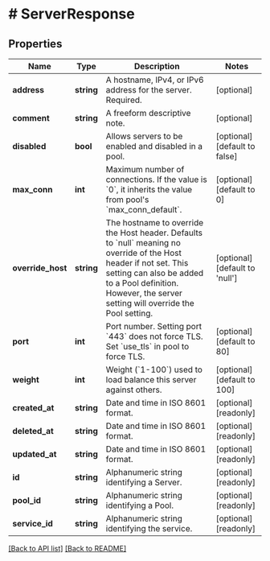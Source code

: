 # # ServerResponse

## Properties

Name | Type | Description | Notes
------------ | ------------- | ------------- | -------------
**address** | **string** | A hostname, IPv4, or IPv6 address for the server. Required. | [optional]
**comment** | **string** | A freeform descriptive note. | [optional]
**disabled** | **bool** | Allows servers to be enabled and disabled in a pool. | [optional] [default to false]
**max_conn** | **int** | Maximum number of connections. If the value is &#x60;0&#x60;, it inherits the value from pool&#39;s &#x60;max_conn_default&#x60;. | [optional] [default to 0]
**override_host** | **string** | The hostname to override the Host header. Defaults to &#x60;null&#x60; meaning no override of the Host header if not set. This setting can also be added to a Pool definition. However, the server setting will override the Pool setting. | [optional] [default to 'null']
**port** | **int** | Port number. Setting port &#x60;443&#x60; does not force TLS. Set &#x60;use_tls&#x60; in pool to force TLS. | [optional] [default to 80]
**weight** | **int** | Weight (&#x60;1-100&#x60;) used to load balance this server against others. | [optional] [default to 100]
**created_at** | **string** | Date and time in ISO 8601 format. | [optional] [readonly]
**deleted_at** | **string** | Date and time in ISO 8601 format. | [optional] [readonly]
**updated_at** | **string** | Date and time in ISO 8601 format. | [optional] [readonly]
**id** | **string** | Alphanumeric string identifying a Server. | [optional] [readonly]
**pool_id** | **string** | Alphanumeric string identifying a Pool. | [optional] [readonly]
**service_id** | **string** | Alphanumeric string identifying the service. | [optional] [readonly]

[[Back to API list]](../../README.md#endpoints) [[Back to README]](../../README.md)
